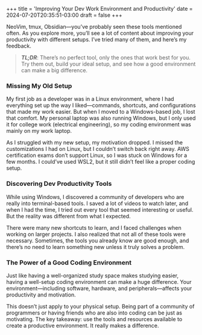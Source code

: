 +++
title = 'Improving Your Dev Work Environment and Productivity'
date = 2024-07-20T20:35:51-03:00
draft = false
+++

NeoVim, tmux, Obsidian—you’ve probably seen these tools mentioned often. As you explore more, you’ll see a lot of content about improving your productivity with different setups. I’ve tried many of them, and here’s my feedback.

> **_TL;DR_**: There’s no perfect tool, only the ones that work best for you. Try them out, build your ideal setup, and see how a good environment can make a big difference.

### Missing My Old Setup

My first job as a developer was in a Linux environment, where I had everything set up the way I liked—commands, shortcuts, and configurations that made my work easier. But when I moved to a Windows-based job, I lost that comfort. My personal laptop was also running Windows, but I only used it for college work (electrical engineering), so my coding environment was mainly on my work laptop.

As I struggled with my new setup, my motivation dropped. I missed the customizations I had on Linux, but I couldn’t switch back right away. AWS certification exams don’t support Linux, so I was stuck on Windows for a few months. I could’ve used WSL2, but it still didn’t feel like a proper coding setup.

### Discovering Dev Productivity Tools

While using Windows, I discovered a community of developers who are really into terminal-based tools. I saved a lot of videos to watch later, and when I had the time, I tried out every tool that seemed interesting or useful. But the reality was different from what I expected.

There were many new shortcuts to learn, and I faced challenges when working on larger projects. I also realized that not all of these tools were necessary. Sometimes, the tools you already know are good enough, and there’s no need to learn something new unless it truly solves a problem.

### The Power of a Good Coding Environment

Just like having a well-organized study space makes studying easier, having a well-setup coding environment can make a huge difference. Your environment—including software, hardware, and peripherals—affects your productivity and motivation.

This doesn’t just apply to your physical setup. Being part of a community of programmers or having friends who are also into coding can be just as motivating. The key takeaway: use the tools and resources available to create a productive environment. It really makes a difference.

